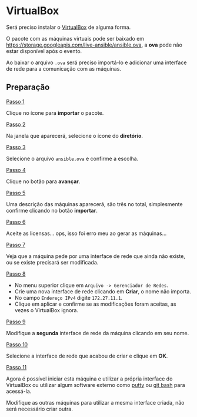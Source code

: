 # VirtualBox

Será preciso instalar o [VirtualBox](https://www.virtualbox.org/) de alguma forma. 

O pacote com as máquinas virtuais pode ser baixado em https://storage.googleapis.com/live-ansible/ansible.ova, a **ova** pode não estar disponível após o evento.

Ao baixar o arquivo `.ova` será preciso importá-lo e adicionar uma interface de rede para a comunicação com as máquinas.

## Preparação

[Passo 1](images/vb-import-01.png)

Clique no ícone para **importar** o pacote.

[Passo 2](images/vb-import-02.png)

Na janela que aparecerá, selecione o ícone do **diretório**.

[Passo 3](images/vb-import-03.png)

Selecione o arquivo `ansible.ova` e confirme a escolha.

[Passo 4](images/vb-import-04.png)

Clique no botão para **avançar**.

[Passo 5](images/vb-import-05.png)

Uma descrição das máquinas aparecerá, são três no total, simplesmente confirme clicando no botão **importar**.

[Passo 6](images/vb-import-06.png)

Aceite as licensas... ops, isso foi erro meu ao gerar as máquinas...

[Passo 7](images/vb-import-07.png)

Veja que a máquina pede por uma interface de rede que ainda não existe, ou se existe precisará ser modificada.

[Passo 8](images/vb-import-08.png)

- No menu superior clique em `Arquivo -> Gerenciador de Redes`.
- Crie uma nova interface de rede clicando em **Criar**, o nome não importa.
- No campo `Endereço IPv4` digite `172.27.11.1`.
- Clique em aplicar e confirme se as modificações foram aceitas, as vezes o VirtualBox ignora.

[Passo 9](images/vb-import-09.png)

Modifique a **segunda** interface de rede da máquina clicando em seu nome.

[Passo 10](images/vb-import-10.png)

Selecione a interface de rede que acabou de criar e clique em **OK**.

[Passo 11](images/vb-import-11.png)

Agora é possível iniciar esta máquina e utilizar a própria interface do VirtualBox ou utilizar algum software externo como [putty](https://www.chiark.greenend.org.uk/~sgtatham/putty/latest.html) ou [git bash](https://gitforwindows.org/) para acessá-la.

Modifique as outras máquinas para utilizar a mesma interface criada, não será necessário criar outra.
